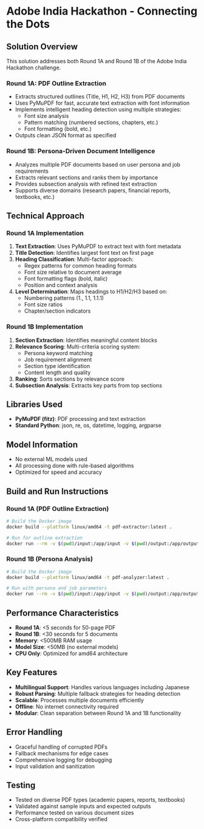 # Adobe India Hackathon - Connecting the Dots

## Solution Overview

This solution addresses both Round 1A and Round 1B of the Adobe India Hackathon challenge.

### Round 1A: PDF Outline Extraction
- Extracts structured outlines (Title, H1, H2, H3) from PDF documents
- Uses PyMuPDF for fast, accurate text extraction with font information
- Implements intelligent heading detection using multiple strategies:
  - Font size analysis
  - Pattern matching (numbered sections, chapters, etc.)
  - Font formatting (bold, etc.)
- Outputs clean JSON format as specified

### Round 1B: Persona-Driven Document Intelligence
- Analyzes multiple PDF documents based on user persona and job requirements
- Extracts relevant sections and ranks them by importance
- Provides subsection analysis with refined text extraction
- Supports diverse domains (research papers, financial reports, textbooks, etc.)

## Technical Approach

### Round 1A Implementation
1. **Text Extraction**: Uses PyMuPDF to extract text with font metadata
2. **Title Detection**: Identifies largest font text on first page
3. **Heading Classification**: Multi-factor approach:
   - Regex patterns for common heading formats
   - Font size relative to document average
   - Font formatting flags (bold, italic)
   - Position and context analysis
4. **Level Determination**: Maps headings to H1/H2/H3 based on:
   - Numbering patterns (1., 1.1, 1.1.1)
   - Font size ratios
   - Chapter/section indicators

### Round 1B Implementation
1. **Section Extraction**: Identifies meaningful content blocks
2. **Relevance Scoring**: Multi-criteria scoring system:
   - Persona keyword matching
   - Job requirement alignment  
   - Section type identification
   - Content length and quality
3. **Ranking**: Sorts sections by relevance score
4. **Subsection Analysis**: Extracts key parts from top sections

## Libraries Used
- **PyMuPDF (fitz)**: PDF processing and text extraction
- **Standard Python**: json, re, os, datetime, logging, argparse

## Model Information
- No external ML models used
- All processing done with rule-based algorithms
- Optimized for speed and accuracy

## Build and Run Instructions

### Round 1A (PDF Outline Extraction)
```bash
# Build the Docker image
docker build --platform linux/amd64 -t pdf-extractor:latest .

# Run for outline extraction
docker run --rm -v $(pwd)/input:/app/input -v $(pwd)/output:/app/output --network none pdf-extractor:latest
```

### Round 1B (Persona Analysis)
```bash
# Build the Docker image
docker build --platform linux/amd64 -t pdf-analyzer:latest .

# Run with persona and job parameters
docker run --rm -v $(pwd)/input:/app/input -v $(pwd)/output:/app/output --network none
```

## Performance Characteristics
- **Round 1A**: <5 seconds for 50-page PDF
- **Round 1B**: <30 seconds for 5 documents
- **Memory**: <500MB RAM usage
- **Model Size**: <50MB (no external models)
- **CPU Only**: Optimized for amd64 architecture

## Key Features
- **Multilingual Support**: Handles various languages including Japanese
- **Robust Parsing**: Multiple fallback strategies for heading detection
- **Scalable**: Processes multiple documents efficiently
- **Offline**: No internet connectivity required
- **Modular**: Clean separation between Round 1A and 1B functionality

## Error Handling
- Graceful handling of corrupted PDFs
- Fallback mechanisms for edge cases
- Comprehensive logging for debugging
- Input validation and sanitization

## Testing
- Tested on diverse PDF types (academic papers, reports, textbooks)
- Validated against sample inputs and expected outputs
- Performance tested on various document sizes
- Cross-platform compatibility verified